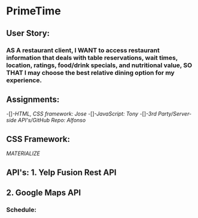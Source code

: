# PrimeTime

## User Story:

### AS A restaurant client, I WANT to access restaurant information that deals with table reservations, wait times, location, ratings, food/drink specials, and nutritional value, SO THAT I may choose the best relative dining option for my experience.

## Assignments:

-[]*-HTML, CSS framework:  Jose* 
-[]*-JavaScript:   Tony*
-[]*-3rd Party/Server-side API's/GitHub Repo:  Alfonso*

## CSS Framework:

*MATERIALIZE*
	

## API's:	1. Yelp Fusion Rest API
##	        2. Google Maps API

### Schedule:

